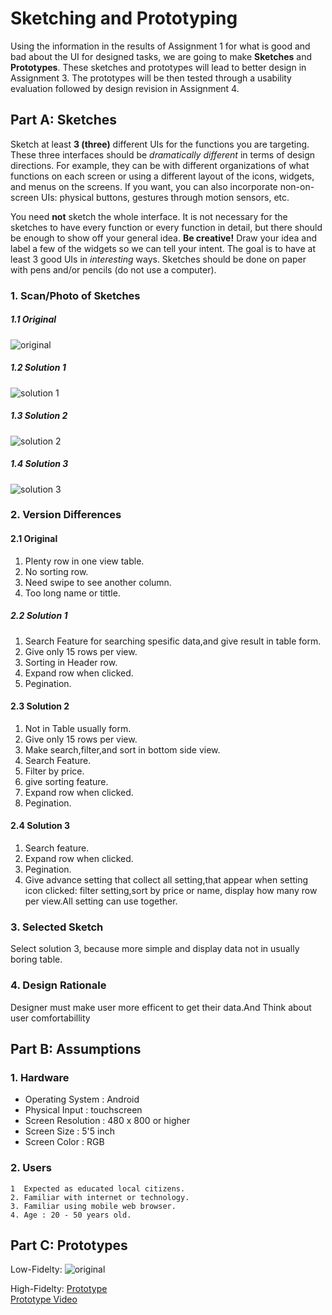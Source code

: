 # Sketching and Prototyping
Using the information in the results of Assignment 1 for what is good and bad about the UI for designed tasks, we are going to make **Sketches** and **Prototypes**. These sketches and prototypes will lead to better design in Assignment 3. The prototypes will be then tested through a usability evaluation followed by design revision in Assignment 4.

## Part A: Sketches
Sketch at least **3 (three)** different UIs for the functions you are targeting. These three interfaces should be _dramatically different_ in terms of design directions. For example, they can be with different organizations of what functions on each screen or using a different layout of the icons, widgets, and menus on the screens. If you want, you can also incorporate non-on-screen UIs: physical buttons, gestures through motion sensors, etc.

You need **not** sketch the whole interface. It is not necessary for the sketches to have every function or every function in detail, but there should be enough to show off your general idea. **Be creative!** Draw your idea and label a few of the widgets so we can tell your intent. The goal is to have at least 3 good UIs in *interesting* ways. Sketches should be done on paper with pens and/or pencils (do not use a computer).

### 1. Scan/Photo of Sketches
##### 1.1 Original
![original](Assets./problem.jpg)

##### 1.2 Solution 1
![solution 1](Assets./sol1.jpg)

##### 1.3 Solution 2
![solution 2](Assets./sol2.jpg)

##### 1.4 Solution 3
![solution 3](Assets./sol3.jpg)

### 2. Version Differences
#### 2.1 Original
1. Plenty row in one view table.
1. No sorting row.
1. Need swipe to see another column.
1. Too long name or tittle.
##### 2.2 Solution 1
1. Search Feature for searching spesific data,and give result
in table form.
1. Give only 15 rows per view.
1. Sorting in Header row.
1. Expand row when clicked.
1. Pegination.

#### 2.3 Solution 2
1. Not in Table usually form.
1. Give only 15 rows per view.
1. Make search,filter,and sort in bottom side view.
1. Search Feature.
1. Filter by price.
1. give sorting feature.
1. Expand row when clicked.
1. Pegination.

#### 2.4 Solution 3
1. Search feature.
1. Expand row when clicked.
1. Pegination.
1. Give advance setting that collect all setting,that appear when setting icon clicked:
filter setting,sort by price or name,
display how many row per view.All setting can 
use together.

### 3. Selected Sketch
Select solution 3, because more simple and display data
not in usually boring table.

### 4. Design Rationale
Designer must make user more efficent to get their data.And Think about user comfortabillity

## Part B: Assumptions
### 1. Hardware
- Operating System : Android
- Physical Input : touchscreen
- Screen Resolution : 480 x 800 or higher
- Screen Size : 5'5 inch
- Screen Color : RGB

### 2. Users
```
1  Expected as educated local citizens.
2. Familiar with internet or technology.
3. Familiar using mobile web browser.
4. Age : 20 - 50 years old.
```

## Part C: Prototypes
Low-Fidelty:
![original](SKET1.PNG)

High-Fidelty:
[Prototype](https://invis.io/RFRSRF8DXCG)\
[Prototype Video](https://www.youtube.com/watch?v=J1ogtw_lnRY)

